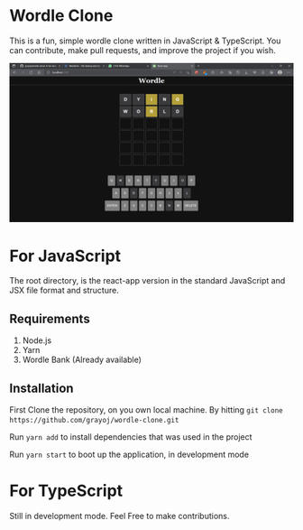# Wordle Clone

This is a fun, simple wordle clone written in JavaScript & TypeScript. You can contribute, make pull requests, and improve the project if you wish.

<img src="img/wordle.png">

# For JavaScript
The root directory, is the react-app version in the standard JavaScript and JSX file format and structure.

## Requirements

1. Node.js
2. Yarn
3. Wordle Bank (Already available)

## Installation

First Clone the repository, on you own local machine. By hitting
`git clone https://github.com/grayoj/wordle-clone.git `

Run `yarn add` to install dependencies that was used in the project

Run `yarn start` to boot up the application, in development mode

# For TypeScript

Still in development mode. Feel Free to make contributions.
